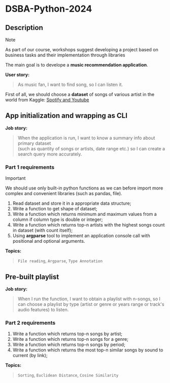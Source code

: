 # DSBA-Python-2024

## Description

> [!NOTE]  
> As part of our course, workshops suggest developing a project based on business tasks and their implementation through libraries
>
> The main goal is to develope a **music recommendation application**.

**User story:**
> As music fan, I want to find song, so I can listen it.

First of all, we should choose a **dataset** of songs of various artist in the world from Kaggle: [Spotify and Youtube](https://www.kaggle.com/datasets/salvatorerastelli/spotify-and-youtube)  

## App initialization and wrapping as CLI

**Job story:**
> When the application is run, I want to know a summary info about primary dataset  
> (such as quantity of songs or artists, date range etc.) so I can create a search query more accurately.

### Part 1 requirements

> [!IMPORTANT]
> We should use only built-in python functions as we can before import more complex and convenient libraries (such as pandas, file).

1) Read dataset and store it in a appropriate data structure;
2) Write a function to get shape of dataset;
3) Write a function which returns minimum and maximum values from a column if column type is double or integer;
4) Write a function which returns top-n artists with the highest songs count in dataset (with count itself);
5) Using **argparse** tool to implement an application console call with positional and optional arguments.

**Topics:**
> `File reading`, `Argparse`, `Type Annotation`

## Pre-built playlist

**Job story:**
> When I run the function,
> I want to obtain a playlist with n-songs,
> so I can choose a playlist by type (artist or genre or years range or track's audio features) to listen.

### Part 2 requirements

1) Write a function which returns top-n songs by artist;
2) Write a function which returns top-n songs for a genre;
3) Write a function which returns top-n songs by period;
4) Write a function which returns the most top-n similar songs by sound to current (by link);

**Topics:**
> `Sorting`, `Euclidean Distance`, `Cosine Similarity`
